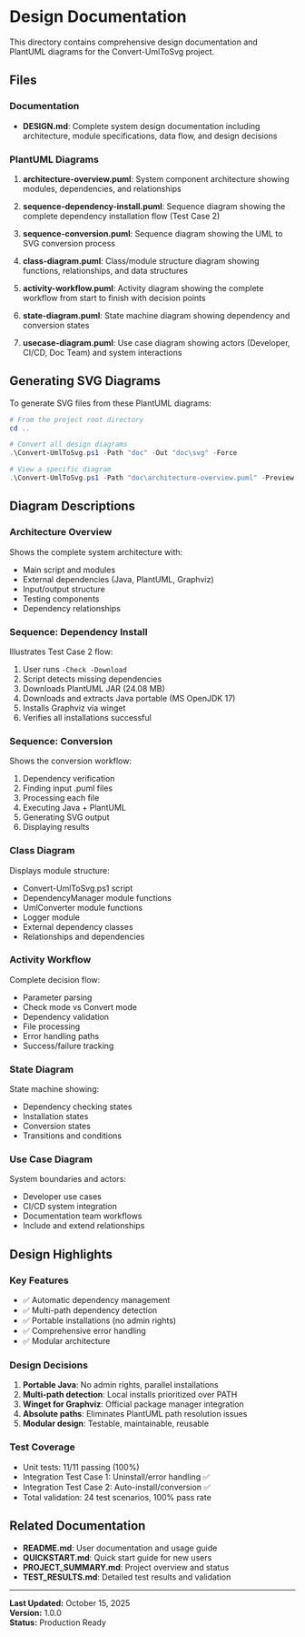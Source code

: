 # Design Documentation

This directory contains comprehensive design documentation and PlantUML diagrams for the Convert-UmlToSvg project.

## Files

### Documentation

- **DESIGN.md**: Complete system design documentation including architecture, module specifications, data flow, and design decisions

### PlantUML Diagrams

1. **architecture-overview.puml**: System component architecture showing modules, dependencies, and relationships

2. **sequence-dependency-install.puml**: Sequence diagram showing the complete dependency installation flow (Test Case 2)

3. **sequence-conversion.puml**: Sequence diagram showing the UML to SVG conversion process

4. **class-diagram.puml**: Class/module structure diagram showing functions, relationships, and data structures

5. **activity-workflow.puml**: Activity diagram showing the complete workflow from start to finish with decision points

6. **state-diagram.puml**: State machine diagram showing dependency and conversion states

7. **usecase-diagram.puml**: Use case diagram showing actors (Developer, CI/CD, Doc Team) and system interactions

## Generating SVG Diagrams

To generate SVG files from these PlantUML diagrams:

```powershell
# From the project root directory
cd ..

# Convert all design diagrams
.\Convert-UmlToSvg.ps1 -Path "doc" -Out "doc\svg" -Force

# View a specific diagram
.\Convert-UmlToSvg.ps1 -Path "doc\architecture-overview.puml" -Preview
```

## Diagram Descriptions

### Architecture Overview
Shows the complete system architecture with:
- Main script and modules
- External dependencies (Java, PlantUML, Graphviz)
- Input/output structure
- Testing components
- Dependency relationships

### Sequence: Dependency Install
Illustrates Test Case 2 flow:
1. User runs `-Check -Download`
2. Script detects missing dependencies
3. Downloads PlantUML JAR (24.08 MB)
4. Downloads and extracts Java portable (MS OpenJDK 17)
5. Installs Graphviz via winget
6. Verifies all installations successful

### Sequence: Conversion
Shows the conversion workflow:
1. Dependency verification
2. Finding input .puml files
3. Processing each file
4. Executing Java + PlantUML
5. Generating SVG output
6. Displaying results

### Class Diagram
Displays module structure:
- Convert-UmlToSvg.ps1 script
- DependencyManager module functions
- UmlConverter module functions
- Logger module
- External dependency classes
- Relationships and dependencies

### Activity Workflow
Complete decision flow:
- Parameter parsing
- Check mode vs Convert mode
- Dependency validation
- File processing
- Error handling paths
- Success/failure tracking

### State Diagram
State machine showing:
- Dependency checking states
- Installation states
- Conversion states
- Transitions and conditions

### Use Case Diagram
System boundaries and actors:
- Developer use cases
- CI/CD system integration
- Documentation team workflows
- Include and extend relationships

## Design Highlights

### Key Features
- ✅ Automatic dependency management
- ✅ Multi-path dependency detection
- ✅ Portable installations (no admin rights)
- ✅ Comprehensive error handling
- ✅ Modular architecture

### Design Decisions
1. **Portable Java**: No admin rights, parallel installations
2. **Multi-path detection**: Local installs prioritized over PATH
3. **Winget for Graphviz**: Official package manager integration
4. **Absolute paths**: Eliminates PlantUML path resolution issues
5. **Modular design**: Testable, maintainable, reusable

### Test Coverage
- Unit tests: 11/11 passing (100%)
- Integration Test Case 1: Uninstall/error handling ✅
- Integration Test Case 2: Auto-install/conversion ✅
- Total validation: 24 test scenarios, 100% pass rate

## Related Documentation

- **README.md**: User documentation and usage guide
- **QUICKSTART.md**: Quick start guide for new users
- **PROJECT_SUMMARY.md**: Project overview and status
- **TEST_RESULTS.md**: Detailed test results and validation

---

**Last Updated:** October 15, 2025  
**Version:** 1.0.0  
**Status:** Production Ready
